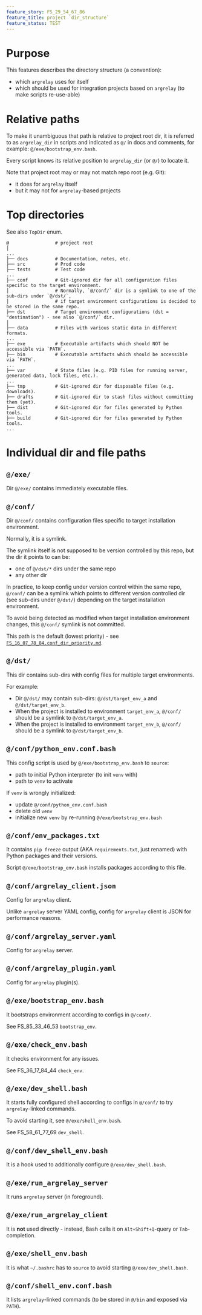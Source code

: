 ```yaml
---
feature_story: FS_29_54_67_86
feature_title: project `dir_structure`
feature_status: TEST
---
```


# Purpose

This features describes the directory structure (a convention):
*   which `argrelay` uses for itself
*   which should be used for integration projects based on `argrelay` (to make scripts re-use-able)

# Relative paths

To make it unambiguous that path is relative to project root dir,
it is referred to as `argrelay_dir` in scripts and indicated as `@/` in docs and comments,
for example: `@/exe/bootstrap_env.bash`.

Every script knows its relative position to `argrelay_dir` (or `@/`) to locate it.

Note that project root may or may not match repo root (e.g. Git):
*   it does for `argrelay` itself
*   but it may not for `argrelay`-based projects

# Top directories

See also `TopDir` enum.

```
@                 # project root
│
...
├── docs          # Documentation, notes, etc.
├── src           # Prod code
├── tests         # Test code
...
├── conf          # Git-ignored dir for all configuration files specific to the target environment.
│                 # Normally, `@/conf/` dir is a symlink to one of the sub-dirs under `@/dst/`,
│                 # if target environment configurations is decided to be stored in the same repo.
├── dst           # Target environment configurations (dst = "destination") - see also `@/conf/` dir.
│
├── data          # Files with various static data in different formats.
...
├── exe           # Executable artifacts which should NOT be accessible via `PATH`.
├── bin           # Executable artifacts which should be accessible via `PATH`.
...
├── var           # State files (e.g. PID files for running server, generated data, lock files, etc.).
...
├── tmp           # Git-ignored dir for disposable files (e.g. downloads).
├── drafts        # Git-ignored dir to stash files without committing them (yet).
├── dist          # Git-ignored dir for files generated by Python tools.
├── build         # Git-ignored dir for files generated by Python tools.
...
```

# Individual dir and file paths

## `@/exe/`

Dir `@/exe/` contains immediately executable files.

## `@/conf/`

Dir `@/conf/` contains configuration files specific to target installation environment.

Normally, it is a symlink.

The symlink itself is not supposed to be version controlled by this repo, but the dir it points to can be:
*   one of `@/dst/*` dirs under the same repo
*   any other dir

In practice, to keep config under version control within the same repo, `@/conf/` can be a symlink which
points to different version controlled dir (see sub-dirs under `@/dst/`) depending on the target installation environment.

To avoid being detected as modified when target installation environment changes, this `@/conf/` symlink is not committed.

This path is the default (lowest priority) - see [`FS_16_07_78_84.conf_dir_priority.md`][FS_16_07_78_84.conf_dir_priority.md].

## `@/dst/`

This dir contains sub-dirs with config files for multiple target environments.

For example:
*   Dir `@/dst/` may contain sub-dirs: `@/dst/target_env_a` and `@/dst/target_env_b`.
*   When the project is installed to environment `target_env_a`, `@/conf/` should be a symlink to `@/dst/target_env_a`.
*   When the project is installed to environment `target_env_b`, `@/conf/` should be a symlink to `@/dst/target_env_b`.

## `@/conf/python_env.conf.bash`

This config script is used by `@/exe/bootstrap_env.bash` to `source`:
*   path to initial Python interpreter (to init `venv` with)
*   path to `venv` to activate

If `venv` is wrongly initialized:
*   update `@/conf/python_env.conf.bash`
*   delete old `venv`
*   initialize new `venv` by re-running `@/exe/bootstrap_env.bash`

## `@/conf/env_packages.txt`

It contains `pip freeze` output (AKA `requirements.txt`, just renamed) with Python packages and their versions.

Script `@/exe/bootstrap_env.bash` installs packages according to this file.

## `@/conf/argrelay_client.json`

Config for `argrelay` client.

Unlike `argrelay` server YAML config, config for `argrelay` client is JSON for performance reasons.

## `@/conf/argrelay_server.yaml`

Config for `argrelay` server.

## `@/conf/argrelay_plugin.yaml`

Config for `argrelay` plugin(s).

## `@/exe/bootstrap_env.bash`

It bootstraps environment according to configs in `@/conf/`.

See FS_85_33_46_53 `bootstrap_env`.

## `@/exe/check_env.bash`

It checks environment for any issues.

See FS_36_17_84_44 `check_env`.

## `@/exe/dev_shell.bash`

It starts fully configured shell according to configs in `@/conf/` to try `argrelay`-linked commands.

To avoid starting it, see `@/exe/shell_env.bash`.

See FS_58_61_77_69 `dev_shell`.

## `@/conf/dev_shell_env.bash`

It is a hook used to additionally configure `@/exe/dev_shell.bash`.

## `@/exe/run_argrelay_server`

It runs `argrelay` server (in foreground).

## `@/exe/run_argrelay_client`

It is **not** used directly - instead, Bash calls it on `Alt+Shift+Q`-query or `Tab`-completion.

## `@/exe/shell_env.bash`

It is what `~/.bashrc` has to `source` to avoid starting `@/exe/dev_shell.bash`.

## `@/conf/shell_env.conf.bash`

It lists `argrelay`-linked commands (to be stored in `@/bin` and exposed via `PATH`).

[FS_16_07_78_84.conf_dir_priority.md]: FS_16_07_78_84.conf_dir_priority.md
